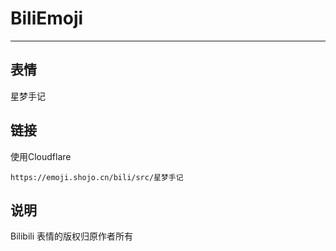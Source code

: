 # BiliEmoji
---
## 表情
星梦手记
## 链接
使用Cloudflare
```
https://emoji.shojo.cn/bili/src/星梦手记
```
## 说明
Bilibili 表情的版权归原作者所有
